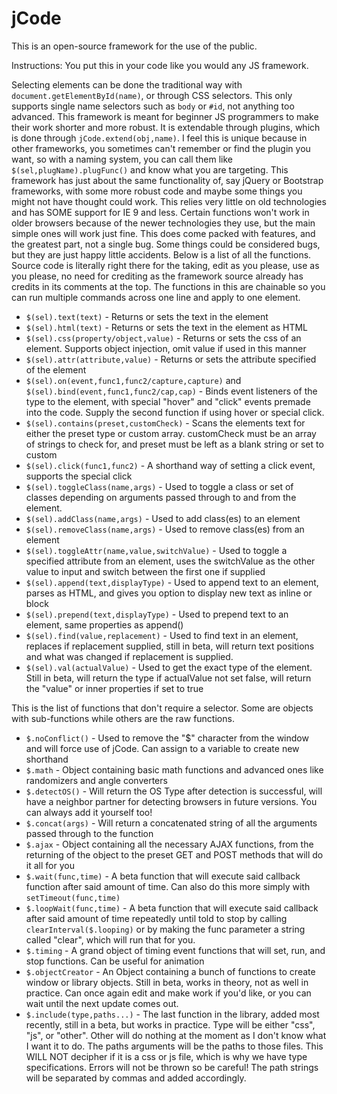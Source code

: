 # jCode
This is an open-source framework for the use of the public.

Instructions:
You put this in your code like you would any JS framework.

Selecting elements can be done the traditional way with `document.getElementById(name)`, or through CSS selectors. This only supports single name selectors such as `body` or `#id`, not anything too advanced. This framework is meant for beginner JS programmers to make their work shorter and more robust. It is extendable through plugins, which is done through `jCode.extend(obj,name)`. I feel this is unique because in other frameworks, you sometimes can't remember or find the plugin you want, so with a naming system, you can call them like `$(sel,plugName).plugFunc()` and know what you are targeting. This framework has just about the same functionality of, say jQuery or Bootstrap frameworks, with some more robust code and maybe some things you might not have thought could work. This relies very little on old technologies and has SOME support for IE 9 and less. Certain functions won't work in older browsers because of the newer technologies they use, but the main simple ones will work just fine. This does come packed with features, and the greatest part, not a single bug. Some things could be considered bugs, but they are just happy little accidents. Below is a list of all the functions. Source code is literally right there for the taking, edit as you please, use as you please, no need for crediting as the framework source already has credits in its comments at the top. The functions in this are chainable so you can run multiple commands across one line and apply to one element.

- `$(sel).text(text)` - Returns or sets the text in the element
- `$(sel).html(text)` -  Returns or sets the text in the element as HTML
- `$(sel).css(property/object,value)` - Returns or sets the css of an element. Supports object injection, omit value if used in this manner
- `$(sel).attr(attribute,value)` - Returns or sets the attribute specified of the element
- `$(sel).on(event,func1,func2/capture,capture)` and `$(sel).bind(event,func1,func2/cap,cap)` - Binds event listeners of the type to the element, with special "hover" and "click" events premade into the code. Supply the second function if using hover or special click.
- `$(sel).contains(preset,customCheck)` - Scans the elements text for either the preset type or custom array. customCheck must be an array of strings to check for, and preset must be left as a blank string or set to custom
- `$(sel).click(func1,func2)` - A shorthand way of setting a click event, supports the special click
- `$(sel).toggleClass(name,args)` - Used to toggle a class or set of classes depending on arguments passed through to and from the element.
- `$(sel).addClass(name,args)` - Used to add class(es) to an element
- `$(sel).removeClass(name,args)` - Used to remove class(es) from an element
- `$(sel).toggleAttr(name,value,switchValue)` - Used to toggle a specified attribute from an element, uses the switchValue as the other value to input and switch between the first one if supplied
- `$(sel).append(text,displayType)` - Used to append text to an element, parses as HTML, and gives you option to display new text as inline or block
- `$(sel).prepend(text,displayType)` - Used to prepend text to an element, same properties as append()
- `$(sel).find(value,replacement)` - Used to find text in an element, replaces if replacement supplied, still in beta, will return text positions and what was changed if replacement is supplied.
- `$(sel).val(actualValue)` - Used to get the exact type of the element. Still in beta, will return the type if actualValue not set false, will return the "value" or inner properties if set to true

This is the list of functions that don't require a selector. Some are objects with sub-functions while others are the raw functions.

- `$.noConflict()` - Used to remove the "$" character from the window and will force use of jCode. Can assign to a variable to create new shorthand
- `$.math` - Object containing basic math functions and advanced ones like randomizers and angle converters
- `$.detectOS()` - Will return the OS Type after detection is successful, will have a neighbor partner for detecting browsers in future versions. You can always add it yourself too!
- `$.concat(args)` - Will return a concatenated string of all the arguments passed through to the function
- `$.ajax` - Object containing all the necessary AJAX functions, from the returning of the object to the preset GET and POST methods that will do it all for you
- `$.wait(func,time)` - A beta function that will execute said callback function after said amount of time. Can also do this more simply with `setTimeout(func,time)`
- `$.loopWait(func,time)` - A beta function that will execute said callback after said amount of time repeatedly until told to stop by calling `clearInterval($.looping)` or by making the func parameter a string called "clear", which will run that for you.
- `$.timing` - A grand object of timing event functions that will set, run, and stop functions. Can be useful for animation
- `$.objectCreator` - An Object containing a bunch of functions to create window or library objects. Still in beta, works in theory, not as well in practice. Can once again edit and make work if you'd like, or you can wait until the next update comes out.
- `$.include(type,paths...)` - The last function in the library, added most recently, still in a beta, but works in practice. Type will be either "css", "js", or "other". Other will do nothing at the moment as I don't know what I want it to do. The paths arguments will be the paths to those files. This WILL NOT decipher if it is a css or js file, which is why we have type specifications. Errors will not be thrown so be careful! The path strings will be separated by commas and added accordingly.


